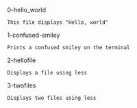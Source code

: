 0-hello_world

	This file displays "Hello, world"


1-confused-smiley

	Prints a confused smiley on the terminal

2-hellofile

	Displays a file using less

3-twofiles

	Displays two files using less
